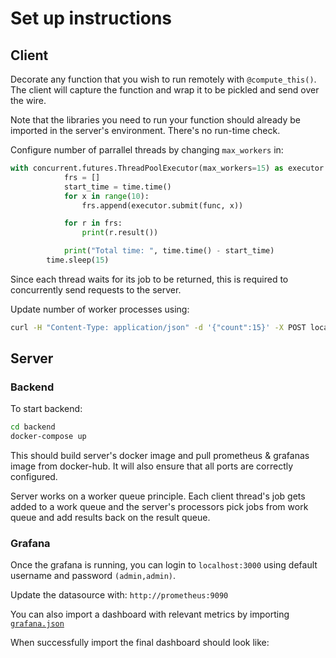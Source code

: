 # Set up instructions


## Client

Decorate any function that you wish to run remotely with `@compute_this()`. The client will capture the function and wrap it to be pickled and send over the wire.

Note that the libraries you need to run your function should already be imported in the server's environment. There's no run-time check.

Configure number of parrallel threads by changing `max_workers` in:
```python
with concurrent.futures.ThreadPoolExecutor(max_workers=15) as executor:
            frs = []
            start_time = time.time()
            for x in range(10):
                frs.append(executor.submit(func, x))

            for r in frs:
                print(r.result())

            print("Total time: ", time.time() - start_time)
        time.sleep(15)
```
Since each thread waits for its job to be returned, this is required to concurrently send requests to the server.

Update number of worker processes using:
```bash
curl -H "Content-Type: application/json" -d '{"count":15}' -X POST localhost:5000/update_worker
```


## Server

### Backend
To start backend:
```bash
cd backend
docker-compose up
```

This should build server's docker image and pull prometheus & grafanas image from docker-hub. It will also ensure that all ports are correctly configured.

Server works on a worker queue principle. Each client thread's job gets added to a work queue and the server's processors pick jobs from work queue and add results back on the result queue.

### Grafana
Once the grafana is running, you can login to `localhost:3000` using default username and password `(admin,admin)`. 

Update the datasource with: `http://prometheus:9090`

You can also import a dashboard with relevant metrics by importing [`grafana.json`]()

When successfully import the final dashboard should look like:





